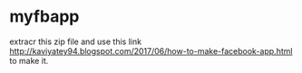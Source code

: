 # myfbapp
extracr this zip file and use this link http://kaviyatey94.blogspot.com/2017/06/how-to-make-facebook-app.html to make it.
